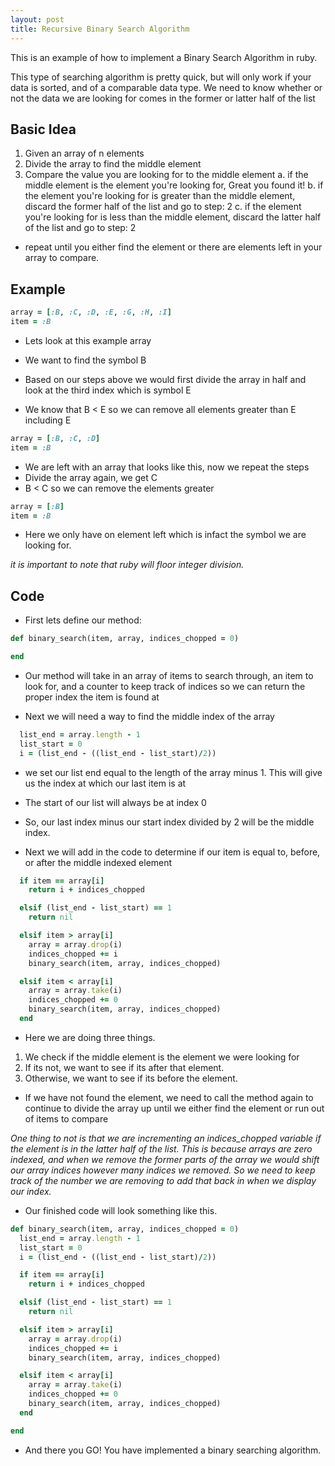 ```yaml
---
layout: post
title: Recursive Binary Search Algorithm
---
```


This is an example of how to implement a Binary Search Algorithm in ruby.

This type of searching algorithm is pretty quick, but will only work if your data is sorted, and of a comparable data type.
We need to know whether or not the data we are looking for comes in the former or latter half of the list

## Basic Idea

1. Given an array of n elements
2. Divide the array to find the middle element
3. Compare the value you are looking for to the middle element
	a. if the middle element is the element you're looking for, Great you found it!
	b. if the element you're looking for is greater than the middle element, discard the former half of the list and go to step: 2
	c. if the element you're looking for is less than the middle element, discard the latter half of the list and go to step: 2

- repeat until you either find the element or there are elements left in your array to compare.

## Example

```ruby
array = [:B, :C, :D, :E, :G, :H, :I]
item = :B

```

- Lets look at this example array
- We want to find the symbol B

- Based on our steps above we would first divide the array in half and look at the third index which is symbol E
- We know that B < E so we can remove all elements greater than E including E

```ruby
array = [:B, :C, :D]
item = :B

```

- We are left with an array that looks like this, now we repeat the steps
- Divide the array again, we get C
- B < C so we can remove the elements greater

```ruby
array = [:B]
item = :B

```

- Here we only have on element left which is infact the symbol we are looking for.

*it is important to note that ruby will floor integer division.*

## Code

- First lets define our method:

```ruby
def binary_search(item, array, indices_chopped = 0)

end
```

- Our method will take in an array of items to search through, an item to look for, and a counter to keep track of indices so we can return the proper index the item is found at

- Next we will need a way to find the middle index of the array

```ruby
  list_end = array.length - 1
  list_start = 0
  i = (list_end - ((list_end - list_start)/2))
```

- we set our list end equal to the length of the array minus 1. This will give us the index at which our last item is at
- The start of our list will always be at index 0
- So, our last index minus our start index divided by 2 will be the middle index.

- Next we will add in the code to determine if our item is equal to, before, or after the middle indexed element

```ruby
  if item == array[i]
    return i + indices_chopped

  elsif (list_end - list_start) == 1
    return nil

  elsif item > array[i]
    array = array.drop(i)
    indices_chopped += i
    binary_search(item, array, indices_chopped)

  elsif item < array[i]
    array = array.take(i)
    indices_chopped += 0
    binary_search(item, array, indices_chopped)
  end

```

- Here we are doing three things.
1. We check if the middle element is the element we were looking for
2. If its not, we want to see if its after that element.
3. Otherwise, we want to see if its before the element.

- If we have not found the element, we need to call the method again to continue to divide the array up until we either find the element or run out of items to compare

*One thing to not is that we are incrementing an indices_chopped variable if the element is in the latter half of the list.*
*This is because arrays are zero indexed, and when we remove the former parts of the array we would shift our array indices however many indices we removed. So we need to keep track of the number we are removing to add that back in when we display our index.*



- Our finished code will look something like this.

```ruby
def binary_search(item, array, indices_chopped = 0)
  list_end = array.length - 1
  list_start = 0
  i = (list_end - ((list_end - list_start)/2))

  if item == array[i]
    return i + indices_chopped

  elsif (list_end - list_start) == 1
    return nil

  elsif item > array[i]
    array = array.drop(i)
    indices_chopped += i
    binary_search(item, array, indices_chopped)

  elsif item < array[i]
    array = array.take(i)
    indices_chopped += 0
    binary_search(item, array, indices_chopped)
  end

end


```

- And there you GO! You have implemented a binary searching algorithm.